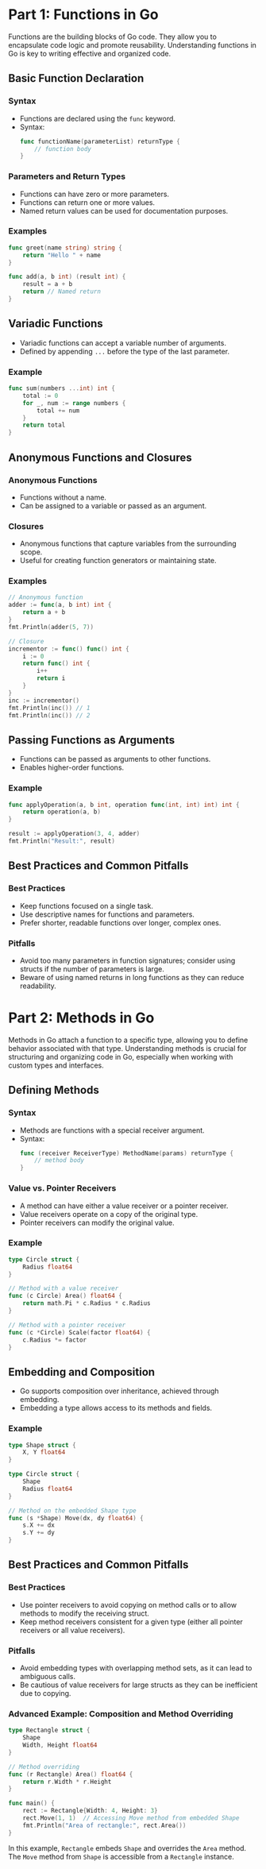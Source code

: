 # Part 1: Functions in Go

Functions are the building blocks of Go code. They allow you to encapsulate code logic and promote reusability. Understanding functions in Go is key to writing effective and organized code.

## Basic Function Declaration

### Syntax

- Functions are declared using the `func` keyword.
- Syntax: 
  ```go
  func functionName(parameterList) returnType {
      // function body
  }
  ```

### Parameters and Return Types

- Functions can have zero or more parameters.
- Functions can return one or more values.
- Named return values can be used for documentation purposes.

### Examples

```go
func greet(name string) string {
    return "Hello " + name
}

func add(a, b int) (result int) {
    result = a + b
    return // Named return
}
```

## Variadic Functions

- Variadic functions can accept a variable number of arguments.
- Defined by appending `...` before the type of the last parameter.

### Example

```go
func sum(numbers ...int) int {
    total := 0
    for _, num := range numbers {
        total += num
    }
    return total
}
```

## Anonymous Functions and Closures

### Anonymous Functions

- Functions without a name.
- Can be assigned to a variable or passed as an argument.

### Closures

- Anonymous functions that capture variables from the surrounding scope.
- Useful for creating function generators or maintaining state.

### Examples

```go
// Anonymous function
adder := func(a, b int) int {
    return a + b
}
fmt.Println(adder(5, 7))

// Closure
incrementor := func() func() int {
    i := 0
    return func() int {
        i++
        return i
    }
}
inc := incrementor()
fmt.Println(inc()) // 1
fmt.Println(inc()) // 2
```

## Passing Functions as Arguments

- Functions can be passed as arguments to other functions.
- Enables higher-order functions.

### Example

```go
func applyOperation(a, b int, operation func(int, int) int) int {
    return operation(a, b)
}

result := applyOperation(3, 4, adder)
fmt.Println("Result:", result)
```

## Best Practices and Common Pitfalls

### Best Practices

- Keep functions focused on a single task.
- Use descriptive names for functions and parameters.
- Prefer shorter, readable functions over longer, complex ones.

### Pitfalls

- Avoid too many parameters in function signatures; consider using structs if the number of parameters is large.
- Beware of using named returns in long functions as they can reduce readability.


# Part 2: Methods in Go

Methods in Go attach a function to a specific type, allowing you to define behavior associated with that type. Understanding methods is crucial for structuring and organizing code in Go, especially when working with custom types and interfaces.

## Defining Methods

### Syntax

- Methods are functions with a special receiver argument.
- Syntax: 
  ```go
  func (receiver ReceiverType) MethodName(params) returnType {
      // method body
  }
  ```

### Value vs. Pointer Receivers

- A method can have either a value receiver or a pointer receiver.
- Value receivers operate on a copy of the original type.
- Pointer receivers can modify the original value.

### Example

```go
type Circle struct {
    Radius float64
}

// Method with a value receiver
func (c Circle) Area() float64 {
    return math.Pi * c.Radius * c.Radius
}

// Method with a pointer receiver
func (c *Circle) Scale(factor float64) {
    c.Radius *= factor
}
```

## Embedding and Composition

- Go supports composition over inheritance, achieved through embedding.
- Embedding a type allows access to its methods and fields.

### Example

```go
type Shape struct {
    X, Y float64
}

type Circle struct {
    Shape
    Radius float64
}

// Method on the embedded Shape type
func (s *Shape) Move(dx, dy float64) {
    s.X += dx
    s.Y += dy
}
```

## Best Practices and Common Pitfalls

### Best Practices

- Use pointer receivers to avoid copying on method calls or to allow methods to modify the receiving struct.
- Keep method receivers consistent for a given type (either all pointer receivers or all value receivers).

### Pitfalls

- Avoid embedding types with overlapping method sets, as it can lead to ambiguous calls.
- Be cautious of value receivers for large structs as they can be inefficient due to copying.

### Advanced Example: Composition and Method Overriding

```go
type Rectangle struct {
    Shape
    Width, Height float64
}

// Method overriding
func (r Rectangle) Area() float64 {
    return r.Width * r.Height
}

func main() {
    rect := Rectangle{Width: 4, Height: 3}
    rect.Move(1, 1)  // Accessing Move method from embedded Shape
    fmt.Println("Area of rectangle:", rect.Area())
}
```

In this example, `Rectangle` embeds `Shape` and overrides the `Area` method. The `Move` method from `Shape` is accessible from a `Rectangle` instance.

